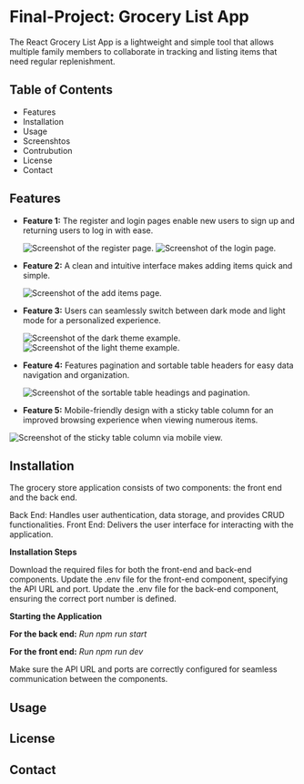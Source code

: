 # Final-Project: Grocery List App

The React Grocery List App is a lightweight and simple tool that allows multiple family members to collaborate in tracking and listing items that need regular replenishment.

## Table of Contents

- Features
- Installation
- Usage
- Screenshtos
- Contrubution
- License
- Contact

## Features

- **Feature 1:** The register and login pages enable new users to sign up and returning users to log in with ease.

  ![Screenshot of the register page.](/assets/images/register.png)
  ![Screenshot of the login page.](/assets/images/login.png)

- **Feature 2:** A clean and intuitive interface makes adding items quick and simple.

  ![Screenshot of the add items page.](/assets/images/addItems.png)

- **Feature 3:** Users can seamlessly switch between dark mode and light mode for a personalized experience.

  ![Screenshot of the dark theme example.](/assets/images/dark.png)
  ![Screenshot of the light theme example.](/assets/images/light.png)

- **Feature 4:** Features pagination and sortable table headers for easy data navigation and organization.

  ![Screenshot of the sortable table headings and pagination.](/assets/images/pagination.png)

- **Feature 5:** Mobile-friendly design with a sticky table column for an improved browsing experience when viewing numerous items.

![Screenshot of the sticky table column via mobile view.](/assets/images/table.png)

## Installation

The grocery store application consists of two components: the front end and the back end.

Back End: Handles user authentication, data storage, and provides CRUD functionalities.
Front End: Delivers the user interface for interacting with the application.

**Installation Steps**

Download the required files for both the front-end and back-end components.
Update the .env file for the front-end component, specifying the API URL and port.
Update the .env file for the back-end component, ensuring the correct port number is defined.

**Starting the Application**

**For the back end:** _Run npm run start_

**For the front end:** _Run npm run dev_

Make sure the API URL and ports are correctly configured for seamless communication between the components.

## Usage

## License

## Contact
